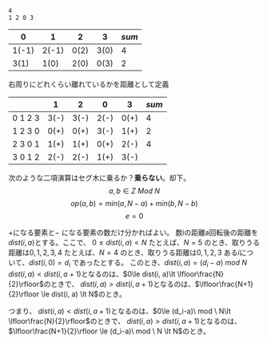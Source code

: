```
4
1 2 0 3
```

| 0     | 1     | 2    | 3    | $sum$ |
| ----- | ----- | ---- | ---- | ----- |
| 1(-1) | 2(-1) | 0(2) | 3(0) | 4     |
| 3(1)  | 1(0)  | 2(0) | 0(3) | 2     |
右周りにどれくらい離れているかを距離として定義

|         | 1    | 2    | 0    | 3    | $sum$ |
| ------- | ---- | ---- | ---- | ---- | ----- |
| 0 1 2 3 | 3(-) | 3(-) | 2(-) | 0(+) | 4     |
| 1 2 3 0 | 0(+) | 0(+) | 3(-) | 1(+) | 2     |
| 2 3 0 1 | 1(+) | 1(+) | 0(+) | 2(-) | 4     |
| 3 0 1 2 | 2(-) | 2(-) | 1(+) | 3(-) |       |
次のような二項演算はセグ木に乗るか？__乗らない__。却下。
$$
a, b \in Z\ Mod\ N 
$$
$$
op(a, b)=min(a,N-a)+min(b,N-b)
$$
$$
e=0
$$

$+$になる要素と$-$ になる要素の数だけ分かればよい。
数iの距離a回転後の距離を$dist(i, a)$とする。ここで、
$0\le dist(i,a)\lt N$
たとえば、$N=5$ のとき、取りうる距離は$0,1,2,3,4$
たとえば、$N=4$ のとき、取りうる距離は$0,1,2,3$
ある$i$について、$dist(i, 0)=d_i$ であったとする。
このとき、$dist(i,a)=(d_i-a) \ mod\ N$
$dist(i, a)\lt dist(i, a + 1)$となるのは、$0\le dist(i, a)\lt \lfloor\frac{N}{2}\rfloor$のときで、
$dist(i, a)\gt dist(i, a + 1)$となるのは、$\lfloor\frac{N+1}{2}\rfloor \le dist(i, a) \lt N$のとき。

つまり、
$dist(i, a)\lt dist(i, a + 1)$となるのは、$0\le (d_i-a)\ mod \ N\lt \lfloor\frac{N}{2}\rfloor$のときで、
$dist(i, a)\gt dist(i, a + 1)$となるのは、$\lfloor\frac{N+1}{2}\rfloor \le (d_i-a)\ mod \ N \lt N$のとき。
